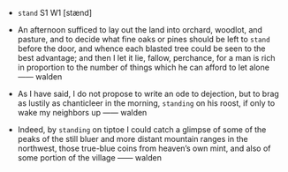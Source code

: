 - `stand` S1 W1 [stænd]



-  An afternoon sufficed to lay out the land into orchard, woodlot, and pasture, and to decide what fine oaks or pines should be left to `stand` before the door, and whence each blasted tree could be seen to the best advantage; and then I let it lie, fallow, perchance, for a man is rich in proportion to the number of things which he can afford to let alone —— walden

-  As I have said, I do not propose to write an ode to dejection, but to brag as lustily as chanticleer in the morning, `standing` on his roost, if only to wake my neighbors up —— walden

-  Indeed, by `standing` on tiptoe I could catch a glimpse of some of the peaks of the still bluer and more distant mountain ranges in the northwest, those true-blue coins from heaven’s own mint, and also of some portion of the village —— walden
